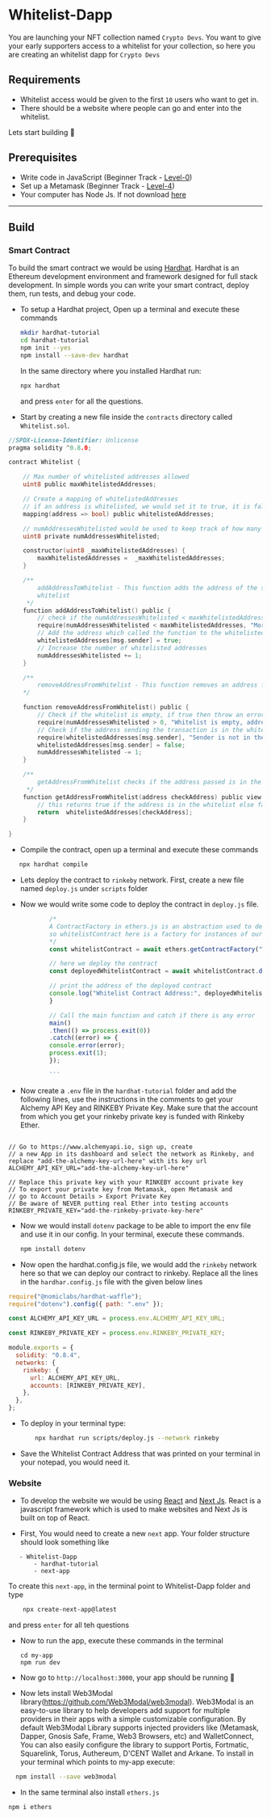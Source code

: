 # Whitelist-Dapp

You are launching your NFT collection named `Crypto Devs`. You want to give your early supporters access to a whitelist for your collection, so here you are creating an whitelist dapp for `Crypto Devs`

## Requirements

- Whitelist access would be given to the first `10` users who want to get in.
- There should be a website where people can go and enter into the whitelist.

Lets start building 🚀

## Prerequisites

- Write code in JavaScript (Beginner Track - [Level-0](https://github.com/LearnWeb3DAO/Basic-Programming))
- Set up a Metamask (Beginner Track - [Level-4](https://github.com/LearnWeb3DAO/Crypto-Wallets))
- Your computer has Node Js. If not download [here](https://nodejs.org/en/download/)

---

## Build

### Smart Contract

To build the smart contract we would be using [Hardhat](https://hardhat.org/).
Hardhat is an Ethereum development environment and framework designed for full stack development. In simple words you can write your smart contract, deploy them, run tests, and debug your code.

- To setup a Hardhat project, Open up a terminal and execute these commands

  ```bash
  mkdir hardhat-tutorial
  cd hardhat-tutorial
  npm init --yes
  npm install --save-dev hardhat
  ```

  In the same directory where you installed Hardhat run:

  ```bash
  npx hardhat
  ```

  and press `enter` for all the questions.

- Start by creating a new file inside the `contracts` directory called `Whitelist.sol`.

```go
//SPDX-License-Identifier: Unlicense
pragma solidity ^0.8.0;

contract Whitelist {

    // Max number of whitelisted addresses allowed
    uint8 public maxWhitelistedAddresses;

    // Create a mapping of whitelistedAddresses
    // if an address is whitelisted, we would set it to true, it is false my default for all other addresses.
    mapping(address => bool) public whitelistedAddresses;

    // numAddressesWhitelisted would be used to keep track of how many addresses have been whitelisted
    uint8 private numAddressesWhitelisted;

    constructor(uint8 _maxWhitelistedAddresses) {
        maxWhitelistedAddresses =  _maxWhitelistedAddresses;
    }

    /**
        addAddressToWhitelist - This function adds the address of the sender to the
        whitelist
     */
    function addAddressToWhitelist() public {
        // check if the numAddressesWhitelisted < maxWhitelistedAddresses, if not then throw an error.
        require(numAddressesWhitelisted < maxWhitelistedAddresses, "More addresses cant be added, limit reached");
        // Add the address which called the function to the whitelistedAddress array
        whitelistedAddresses[msg.sender] = true;
        // Increase the number of whitelisted addresses
        numAddressesWhitelisted += 1;
    }

    /**
        removeAddressFromWhitelist - This function removes an address from the whitelist if the address was in the list.
    */

    function removeAddressFromWhitelist() public {
        // Check if the whitelist is empty, if true then throw an error
        require(numAddressesWhitelisted > 0, "Whitelist is empty, address cant be removed");
        // Check if the address sending the transaction is in the whitelist, if not then throw an error
        require(whitelistedAddresses[msg.sender], "Sender is not in the whitelist");
        whitelistedAddresses[msg.sender] = false;
        numAddressesWhitelisted -= 1;
    }

    /**
        getAddressFromWhitelist checks if the address passed is in the Whitelist or not
     */
    function getAddressFromWhitelist(address checkAddress) public view returns (bool) {
        // this returns true if the address is in the whitelist else false
        return  whitelistedAddresses[checkAddress];
    }

}

```

- Compile the contract, open up a terminal and execute these commands

```bash
   npx hardhat compile
```

- Lets deploy the contract to `rinkeby` network. First, create a new file named `deploy.js` under `scripts` folder

- Now we would write some code to deploy the contract in `deploy.js` file.

  ````js
          /*
          A ContractFactory in ethers.js is an abstraction used to deploy new smart contracts,
          so whitelistContract here is a factory for instances of our Whitelist contract.
          */
          const whitelistContract = await ethers.getContractFactory("Whitelist");

          // here we deploy the contract
          const deployedWhitelistContract = await whitelistContract.deploy(10);

          // print the address of the deployed contract
          console.log("Whitelist Contract Address:", deployedWhitelistContract.address);
          }

          // Call the main function and catch if there is any error
          main()
          .then(() => process.exit(0))
          .catch((error) => {
          console.error(error);
          process.exit(1);
          });

          ```

  ````

- Now create a `.env` file in the `hardhat-tutorial` folder and add the following lines, use the instructions in the comments to get your Alchemy API Key and RINKEBY Private Key. Make sure that the account from which you get your rinkeby private key is funded with Rinkeby Ether.

```

// Go to https://www.alchemyapi.io, sign up, create
// a new App in its dashboard and select the network as Rinkeby, and replace "add-the-alchemy-key-url-here" with its key url
ALCHEMY_API_KEY_URL="add-the-alchemy-key-url-here"

// Replace this private key with your RINKEBY account private key
// To export your private key from Metamask, open Metamask and
// go to Account Details > Export Private Key
// Be aware of NEVER putting real Ether into testing accounts
RINKEBY_PRIVATE_KEY="add-the-rinkeby-private-key-here"

```

- Now we would install `dotenv` package to be able to import the env file and use it in our config.
  In your terminal, execute these commands.
  ```bash
  npm install dotenv
  ```
- Now open the hardhat.config.js file, we would add the `rinkeby` network here so that we can deploy our contract to rinkeby. Replace all the lines in the `hardhar.config.js` file with the given below lines

```js
require("@nomiclabs/hardhat-waffle");
require("dotenv").config({ path: ".env" });

const ALCHEMY_API_KEY_URL = process.env.ALCHEMY_API_KEY_URL;

const RINKEBY_PRIVATE_KEY = process.env.RINKEBY_PRIVATE_KEY;

module.exports = {
  solidity: "0.8.4",
  networks: {
    rinkeby: {
      url: ALCHEMY_API_KEY_URL,
      accounts: [RINKEBY_PRIVATE_KEY],
    },
  },
};
```

- To deploy in your terminal type:
  ```bash
      npx hardhat run scripts/deploy.js --network rinkeby
  ```
- Save the Whitelist Contract Address that was printed on your terminal in your notepad, you would need it.

### Website

- To develop the website we would be using [React](https://reactjs.org/) and [Next Js](https://nextjs.org/). React is a javascript framework which is used to make websites and Next Js is built on top of React.

- First, You would need to create a new `next` app. Your folder structure should look something like

```
   - Whitelist-Dapp
       - hardhat-tutorial
       - next-app
```

To create this `next-app`, in the terminal point to Whitelist-Dapp folder and type

```bash
    npx create-next-app@latest
```

and press `enter` for all teh questions

- Now to run the app, execute these commands in the terminal

  ```
  cd my-app
  npm run dev
  ```

- Now go to `http://localhost:3000`, your app should be running 🤘

- Now lets install Web3Modal library(https://github.com/Web3Modal/web3modal). Web3Modal is an easy-to-use library to help developers add support for multiple providers in their apps with a simple customizable configuration. By default Web3Modal Library supports injected providers like (Metamask, Dapper, Gnosis Safe, Frame, Web3 Browsers, etc) and WalletConnect, You can also easily configure the library to support Portis, Fortmatic, Squarelink, Torus, Authereum, D'CENT Wallet and Arkane.
  To install in your terminal which points to my-app execute:

```bash
  npm install --save web3modal
```

- In the same terminal also install `ethers.js`

```bash
npm i ethers
```
